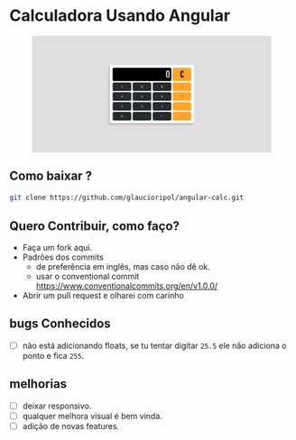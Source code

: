 # Calculadora Usando Angular

<figure style="display: grid; place-items: center;">
  <img src="calc.png" width="500">
</figure>

## Como baixar ?

```sh
git clone https://github.com/glaucioripol/angular-calc.git
```

## Quero Contribuir, como faço?

- Faça um fork aqui.
- Padrões dos commits
  - de preferência em inglês, mas caso não dê ok.
  - usar o conventional commit <https://www.conventionalcommits.org/en/v1.0.0/>
- Abrir um pull request e olharei com carinho

## bugs Conhecidos

- [ ] não está adicionando floats, se tu tentar digitar `25.5` ele não adiciona o ponto e fica `255`.

## melhorias

- [ ] deixar responsivo.
- [ ] qualquer melhora visual é bem vinda.
- [ ] adição de novas features.
